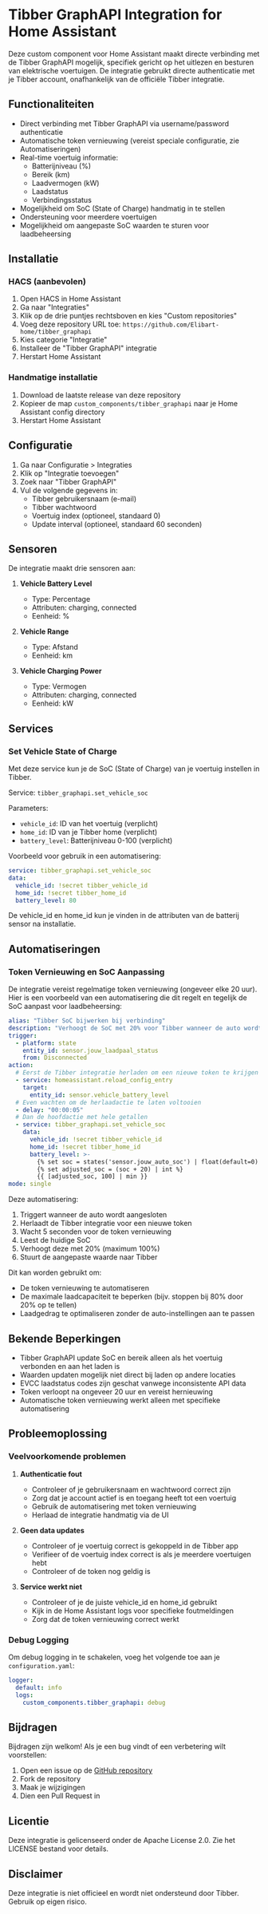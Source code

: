 # Tibber GraphAPI Integration for Home Assistant

Deze custom component voor Home Assistant maakt directe verbinding met de Tibber GraphAPI mogelijk, specifiek gericht op het uitlezen en besturen van elektrische voertuigen. De integratie gebruikt directe authenticatie met je Tibber account, onafhankelijk van de officiële Tibber integratie.

## Functionaliteiten

- Direct verbinding met Tibber GraphAPI via username/password authenticatie
- Automatische token vernieuwing (vereist speciale configuratie, zie Automatiseringen)
- Real-time voertuig informatie:
  - Batterijniveau (%)
  - Bereik (km)
  - Laadvermogen (kW)
  - Laadstatus
  - Verbindingsstatus
- Mogelijkheid om SoC (State of Charge) handmatig in te stellen
- Ondersteuning voor meerdere voertuigen
- Mogelijkheid om aangepaste SoC waarden te sturen voor laadbeheersing

## Installatie

### HACS (aanbevolen)
1. Open HACS in Home Assistant
2. Ga naar "Integraties"
3. Klik op de drie puntjes rechtsboven en kies "Custom repositories"
4. Voeg deze repository URL toe: `https://github.com/Elibart-home/tibber_graphapi`
5. Kies categorie "Integratie"
6. Installeer de "Tibber GraphAPI" integratie
7. Herstart Home Assistant

### Handmatige installatie
1. Download de laatste release van deze repository
2. Kopieer de map `custom_components/tibber_graphapi` naar je Home Assistant config directory
3. Herstart Home Assistant

## Configuratie

1. Ga naar Configuratie > Integraties
2. Klik op "Integratie toevoegen"
3. Zoek naar "Tibber GraphAPI"
4. Vul de volgende gegevens in:
   - Tibber gebruikersnaam (e-mail)
   - Tibber wachtwoord
   - Voertuig index (optioneel, standaard 0)
   - Update interval (optioneel, standaard 60 seconden)

## Sensoren

De integratie maakt drie sensoren aan:

1. **Vehicle Battery Level**
   - Type: Percentage
   - Attributen: charging, connected
   - Eenheid: %

2. **Vehicle Range**
   - Type: Afstand
   - Eenheid: km

3. **Vehicle Charging Power**
   - Type: Vermogen
   - Attributen: charging, connected
   - Eenheid: kW

## Services

### Set Vehicle State of Charge

Met deze service kun je de SoC (State of Charge) van je voertuig instellen in Tibber.

Service: `tibber_graphapi.set_vehicle_soc`

Parameters:
- `vehicle_id`: ID van het voertuig (verplicht)
- `home_id`: ID van je Tibber home (verplicht)
- `battery_level`: Batterijniveau 0-100 (verplicht)

Voorbeeld voor gebruik in een automatisering:
```yaml
service: tibber_graphapi.set_vehicle_soc
data:
  vehicle_id: !secret tibber_vehicle_id
  home_id: !secret tibber_home_id
  battery_level: 80
```

De vehicle_id en home_id kun je vinden in de attributen van de batterij sensor na installatie.

## Automatiseringen

### Token Vernieuwing en SoC Aanpassing

De integratie vereist regelmatige token vernieuwing (ongeveer elke 20 uur). Hier is een voorbeeld van een automatisering die dit regelt en tegelijk de SoC aanpast voor laadbeheersing:

```yaml
alias: "Tibber SoC bijwerken bij verbinding"
description: "Verhoogt de SoC met 20% voor Tibber wanneer de auto wordt aangesloten"
trigger:
  - platform: state
    entity_id: sensor.jouw_laadpaal_status
    from: Disconnected
action:
  # Eerst de Tibber integratie herladen om een nieuwe token te krijgen
  - service: homeassistant.reload_config_entry
    target:
      entity_id: sensor.vehicle_battery_level
  # Even wachten om de herlaadactie te laten voltooien
  - delay: "00:00:05"
  # Dan de hoofdactie met hele getallen
  - service: tibber_graphapi.set_vehicle_soc
    data:
      vehicle_id: !secret tibber_vehicle_id
      home_id: !secret tibber_home_id
      battery_level: >-
        {% set soc = states('sensor.jouw_auto_soc') | float(default=0) | int %}
        {% set adjusted_soc = (soc + 20) | int %}
        {{ [adjusted_soc, 100] | min }}
mode: single
```

Deze automatisering:
1. Triggert wanneer de auto wordt aangesloten
2. Herlaadt de Tibber integratie voor een nieuwe token
3. Wacht 5 seconden voor de token vernieuwing
4. Leest de huidige SoC
5. Verhoogt deze met 20% (maximum 100%)
6. Stuurt de aangepaste waarde naar Tibber

Dit kan worden gebruikt om:
- De token vernieuwing te automatiseren
- De maximale laadcapaciteit te beperken (bijv. stoppen bij 80% door 20% op te tellen)
- Laadgedrag te optimaliseren zonder de auto-instellingen aan te passen

## Bekende Beperkingen

- Tibber GraphAPI update SoC en bereik alleen als het voertuig verbonden en aan het laden is
- Waarden updaten mogelijk niet direct bij laden op andere locaties
- EVCC laadstatus codes zijn geschat vanwege inconsistente API data
- Token verloopt na ongeveer 20 uur en vereist hernieuwing
- Automatische token vernieuwing werkt alleen met specifieke automatisering

## Probleemoplossing

### Veelvoorkomende problemen

1. **Authenticatie fout**
   - Controleer of je gebruikersnaam en wachtwoord correct zijn
   - Zorg dat je account actief is en toegang heeft tot een voertuig
   - Gebruik de automatisering met token vernieuwing
   - Herlaad de integratie handmatig via de UI

2. **Geen data updates**
   - Controleer of je voertuig correct is gekoppeld in de Tibber app
   - Verifieer of de voertuig index correct is als je meerdere voertuigen hebt
   - Controleer of de token nog geldig is

3. **Service werkt niet**
   - Controleer of je de juiste vehicle_id en home_id gebruikt
   - Kijk in de Home Assistant logs voor specifieke foutmeldingen
   - Zorg dat de token vernieuwing correct werkt

### Debug Logging

Om debug logging in te schakelen, voeg het volgende toe aan je `configuration.yaml`:

```yaml
logger:
  default: info
  logs:
    custom_components.tibber_graphapi: debug
```

## Bijdragen

Bijdragen zijn welkom! Als je een bug vindt of een verbetering wilt voorstellen:

1. Open een issue op de [GitHub repository](https://github.com/Elibart-home/tibber_graphapi/issues)
2. Fork de repository
3. Maak je wijzigingen
4. Dien een Pull Request in

## Licentie

Deze integratie is gelicenseerd onder de Apache License 2.0. Zie het LICENSE bestand voor details.

## Disclaimer

Deze integratie is niet officieel en wordt niet ondersteund door Tibber. Gebruik op eigen risico. 